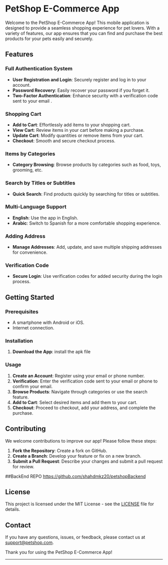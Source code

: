 # PetShop E-Commerce App

Welcome to the PetShop E-Commerce App! This mobile application is designed to provide a seamless shopping experience for pet lovers. With a variety of features, our app ensures that you can find and purchase the best products for your pets easily and securely.

## Features

### Full Authentication System
- **User Registration and Login**: Securely register and log in to your account.
- **Password Recovery**: Easily recover your password if you forget it.
- **Two-Factor Authentication**: Enhance security with a verification code sent to your email .

### Shopping Cart
- **Add to Cart**: Effortlessly add items to your shopping cart.
- **View Cart**: Review items in your cart before making a purchase.
- **Update Cart**: Modify quantities or remove items from your cart.
- **Checkout**: Smooth and secure checkout process.

### Items by Categories
- **Category Browsing**: Browse products by categories such as food, toys, grooming, etc.


### Search by Titles or Subtitles
- **Quick Search**: Find products quickly by searching for titles or subtitles.


### Multi-Language Support
- **English**: Use the app in English.
- **Arabic**: Switch to Spanish for a more comfortable shopping experience.

### Adding Address
- **Manage Addresses**: Add, update, and save multiple shipping addresses for convenience.


### Verification Code
- **Secure Login**: Use verification codes for added security during the login process.

## Getting Started

### Prerequisites
- A smartphone with Android or iOS.
- Internet connection.

### Installation
1. **Download the App**: install the apk file

### Usage
1. **Create an Account**: Register using your email or phone number.
2. **Verification**: Enter the verification code sent to your email or phone to confirm your email.
3. **Browse Products**: Navigate through categories or use the search feature.
4. **Add to Cart**: Select desired items and add them to your cart.
5. **Checkout**: Proceed to checkout, add your address, and complete the purchase.


## Contributing
We welcome contributions to improve our app! Please follow these steps:
1. **Fork the Repository**: Create a fork on GitHub.
2. **Create a Branch**: Develop your feature or fix on a new branch.
3. **Submit a Pull Request**: Describe your changes and submit a pull request for review.

##BackEnd REPO
https://github.com/shahdmkz20/petshopBackend

## License
This project is licensed under the MIT License - see the [LICENSE](LICENSE) file for details.

## Contact
If you have any questions, issues, or feedback, please contact us at support@petshop.com.

Thank you for using the PetShop E-Commerce App!

---
